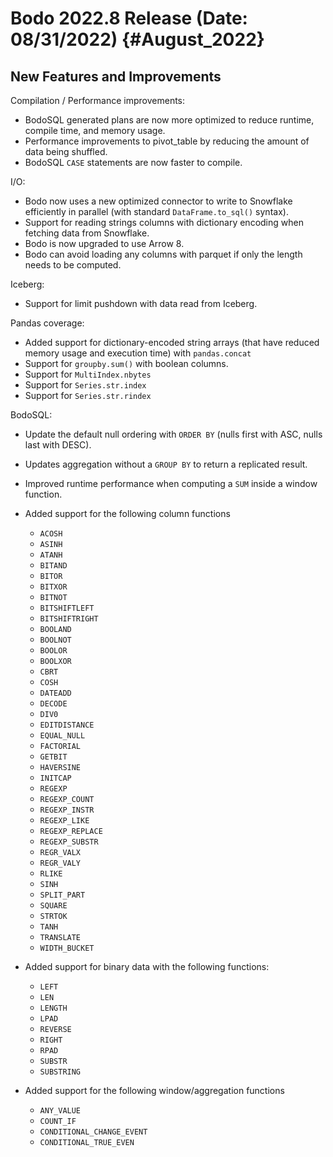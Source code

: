 Bodo 2022.8 Release (Date: 08/31/2022) {#August_2022}
========================================

## New Features and Improvements

Compilation / Performance improvements:

- BodoSQL generated plans are now more optimized to reduce runtime, compile time, and memory usage.
- Performance improvements to pivot_table by reducing the amount of data being shuffled.
- BodoSQL `CASE` statements are now faster to compile.

I/O:

- Bodo now uses a new optimized connector to write to Snowflake efficiently in parallel (with standard `DataFrame.to_sql()` syntax).
- Support for reading strings columns with dictionary encoding when fetching data from Snowflake.
- Bodo is now upgraded to use Arrow 8.
- Bodo can avoid loading any columns with parquet if only the length needs to be computed.


Iceberg:

- Support for limit pushdown with data read from Iceberg.


Pandas coverage:

- Added support for dictionary-encoded string arrays (that have reduced memory usage and execution time) with `pandas.concat`
- Support for `groupby.sum()` with boolean columns.
- Support for `MultiIndex.nbytes`
- Support for `Series.str.index`
- Support for `Series.str.rindex`


BodoSQL:

- Update the default null ordering with `ORDER BY` (nulls first with ASC, nulls last with DESC).

- Updates aggregation without a `GROUP BY` to return a replicated result.

- Improved runtime performance when computing a `SUM` inside a window function.

- Added support for the following column functions

    - `ACOSH`
    - `ASINH`
    - `ATANH`
    - `BITAND`
    - `BITOR`
    - `BITXOR`
    - `BITNOT`
    - `BITSHIFTLEFT`
    - `BITSHIFTRIGHT`
    - `BOOLAND`
    - `BOOLNOT`
    - `BOOLOR`
    - `BOOLXOR`
    - `CBRT`
    - `COSH`
    - `DATEADD`
    - `DECODE`
    - `DIV0`
    - `EDITDISTANCE`
    - `EQUAL_NULL`
    - `FACTORIAL`
    - `GETBIT`
    - `HAVERSINE`
    - `INITCAP`
    - `REGEXP`
    - `REGEXP_COUNT`
    - `REGEXP_INSTR`
    - `REGEXP_LIKE`
    - `REGEXP_REPLACE`
    - `REGEXP_SUBSTR`
    - `REGR_VALX`
    - `REGR_VALY`
    - `RLIKE`
    - `SINH`
    - `SPLIT_PART`
    - `SQUARE`
    - `STRTOK`
    - `TANH`
    - `TRANSLATE`
    - `WIDTH_BUCKET`

- Added support for binary data with the following functions:
    - `LEFT`
    - `LEN`
    - `LENGTH`
    - `LPAD`
    - `REVERSE`
    - `RIGHT`
    - `RPAD`
    - `SUBSTR`
    - `SUBSTRING`


- Added support for the following window/aggregation functions
    - `ANY_VALUE`
    - `COUNT_IF`
    - `CONDITIONAL_CHANGE_EVENT`
    - `CONDITIONAL_TRUE_EVEN`
